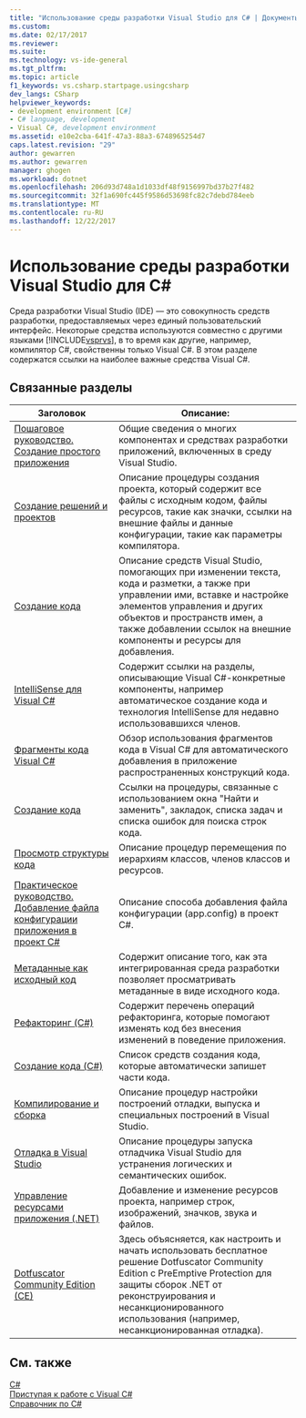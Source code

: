 ```yaml
---
title: "Использование среды разработки Visual Studio для C# | Документы Microsoft"
ms.custom: 
ms.date: 02/17/2017
ms.reviewer: 
ms.suite: 
ms.technology: vs-ide-general
ms.tgt_pltfrm: 
ms.topic: article
f1_keywords: vs.csharp.startpage.usingcsharp
dev_langs: CSharp
helpviewer_keywords:
- development environment [C#]
- C# language, development
- Visual C#, development environment
ms.assetid: e10e2cba-641f-47a3-88a3-6748965254d7
caps.latest.revision: "29"
author: gewarren
ms.author: gewarren
manager: ghogen
ms.workload: dotnet
ms.openlocfilehash: 206d93d748a1d1033df48f9156997bd37b27f482
ms.sourcegitcommit: 32f1a690fc445f9586d53698fc82c7debd784eeb
ms.translationtype: MT
ms.contentlocale: ru-RU
ms.lasthandoff: 12/22/2017
---
```

# <a name="using-the-visual-studio-development-environment-for-c"></a>Использование среды разработки Visual Studio для C# #
Среда разработки Visual Studio (IDE) — это совокупность средств разработки, предоставляемых через единый пользовательский интерфейс. Некоторые средства используются совместно с другими языками [!INCLUDE[vsprvs](../code-quality/includes/vsprvs_md.md)], в то время как другие, например, компилятор C#, свойственны только Visual C#. В этом разделе содержатся ссылки на наиболее важные средства Visual C#.  
  
## <a name="related-topics"></a>Связанные разделы  
  
|Заголовок|Описание:|  
|-----------|-----------------|  
|[Пошаговое руководство. Создание простого приложения](../ide/walkthrough-create-a-simple-application-with-visual-csharp-or-visual-basic.md)|Общие сведения о многих компонентах и средствах разработки приложений, включенных в среду Visual Studio.|  
|[Создание решений и проектов](../ide/creating-solutions-and-projects.md)|Описание процедуры создания проекта, который содержит все файлы с исходным кодом, файлы ресурсов, такие как значки, ссылки на внешние файлы и данные конфигурации, такие как параметры компилятора.|  
|[Создание кода](../ide/writing-code-in-the-code-and-text-editor.md)|Описание средств Visual Studio, помогающих при изменении текста, кода и разметки, а также при управлении ими, вставке и настройке элементов управления и других объектов и пространств имен, а также добавлении ссылок на внешние компоненты и ресурсы для добавления.|  
|[IntelliSense для Visual C#](../ide/visual-csharp-intellisense.md)|Содержит ссылки на разделы, описывающие Visual C#-конкретные компоненты, например автоматическое создание кода и технология IntelliSense для недавно использовавшихся членов.|  
|[Фрагменты кода Visual C#](../ide/visual-csharp-code-snippets.md)|Обзор использования фрагментов кода в Visual C# для автоматического добавления в приложение распространенных конструкций кода.|  
|[Создание кода](../ide/writing-code-in-the-code-and-text-editor.md)|Ссылки на процедуры, связанные с использованием окна "Найти и заменить", закладок, списка задач и списка ошибок для поиска строк кода.|  
|[Просмотр структуры кода](../ide/viewing-the-structure-of-code.md)|Описание процедур перемещения по иерархиям классов, членов классов и ресурсов.|  
|[Практическое руководство. Добавление файла конфигурации приложения в проект C#](../csharp-ide/how-to-add-an-application-configuration-file-to-a-csharp-project.md)|Описание способа добавления файла конфигурации (app.config) в проект C#.|  
|[Метаданные как исходный код](../csharp-ide/metadata-as-source.md)|Содержит описание того, как эта интегрированная среда разработки позволяет просматривать метаданные в виде исходного кода.|  
|[Рефакторинг (C#)](../csharp-ide/refactoring-csharp.md)|Содержит перечень операций рефакторинга, которые помогают изменять код без внесения изменений в поведение приложения.|  
|[Создание кода (C#)](../csharp-ide/code-generation-csharp.md)|Список средств создания кода, которые автоматически запишет части кода.|  
|[Компилирование и сборка](../ide/compiling-and-building-in-visual-studio.md)|Описание процедур настройки построений отладки, выпуска и специальных построений в Visual Studio.|  
|[Отладка в Visual Studio](../debugger/debugging-in-visual-studio.md)|Описание процедуры запуска отладчика Visual Studio для устранения логических и семантических ошибок.|  
|[Управление ресурсами приложения (.NET)](../ide/managing-application-resources-dotnet.md)|Добавление и изменение ресурсов проекта, например строк, изображений, значков, звука и файлов.|  
|[Dotfuscator Community Edition (CE)](../ide/dotfuscator/index.md)|Здесь объясняется, как настроить и начать использовать бесплатное решение Dotfuscator Community Edition с PreEmptive Protection для защиты сборок .NET от реконструирования и несанкционированного использования (например, несанкционированная отладка).|  
  
## <a name="see-also"></a>См. также  
 [C#](/dotnet/csharp/csharp)   
 [Приступая к работе с Visual C#](/dotnet/csharp/getting-started/getting-started-with-csharp)   
 [Справочник по C#](/dotnet/csharp/language-reference/index)
